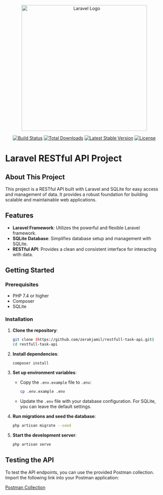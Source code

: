 <p align="center"><a href="https://laravel.com" target="_blank"><img src="https://raw.githubusercontent.com/laravel/art/master/logo-lockup/5%20SVG/2%20CMYK/1%20Full%20Color/laravel-logolockup-cmyk-red.svg" width="400" alt="Laravel Logo"></a></p>

<p align="center">
<a href="https://github.com/laravel/framework/actions"><img src="https://github.com/laravel/framework/workflows/tests/badge.svg" alt="Build Status"></a>
<a href="https://packagist.org/packages/laravel/framework"><img src="https://img.shields.io/packagist/dt/laravel/framework" alt="Total Downloads"></a>
<a href="https://packagist.org/packages/laravel/framework"><img src="https://img.shields.io/packagist/v/laravel/framework" alt="Latest Stable Version"></a>
<a href="https://packagist.org/packages/laravel/framework"><img src="https://img.shields.io/packagist/l/laravel/framework" alt="License"></a>
</p>

# Laravel RESTful API Project

## About This Project

This project is a RESTful API built with Laravel and SQLite for easy access and management of data. It provides a robust foundation for building scalable and maintainable web applications.

## Features

- **Laravel Framework**: Utilizes the powerful and flexible Laravel framework.
- **SQLite Database**: Simplifies database setup and management with SQLite.
- **RESTful API**: Provides a clean and consistent interface for interacting with data.

## Getting Started

### Prerequisites

- PHP 7.4 or higher
- Composer
- SQLite

### Installation

1. **Clone the repository**:
    ```sh
    git clone (https://github.com/zerakjamil/restfull-task-api.git)
    cd restfull-task-api
    ```

2. **Install dependencies**:
    ```sh
    composer install
    ```

3. **Set up environment variables**:
    - Copy the `.env.example` file to `.env`:
        ```sh
        cp .env.example .env
        ```
    - Update the `.env` file with your database configuration. For SQLite, you can leave the default settings.

4. **Run migrations and seed the database**:
    ```sh
    php artisan migrate --seed
    ```

5. **Start the development server**:
    ```sh
    php artisan serve
    ```

## Testing the API

To test the API endpoints, you can use the provided Postman collection. Import the following link into your Postman application:

[Postman Collection](https://api.postman.com/collections/28087875-0f836d0b-0a4a-4b52-b501-06d67d0e793d?access_key=PMAT-01HZPSY6V9H23H52B4SHPTB739)
